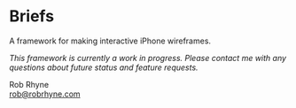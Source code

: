 Briefs
======
A framework for making interactive iPhone wireframes.  

_This framework is currently a work in progress. Please contact me with any questions about future status and feature requests._

Rob Rhyne  
<a href="mailto:rob@robrhyne.com">rob@robrhyne.com</a>